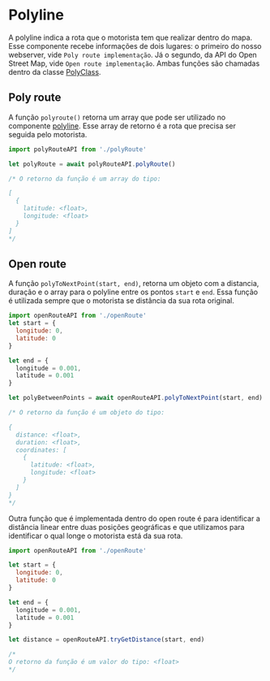 # Polyline

A polyline indica a rota que o motorista tem que realizar dentro do mapa. Esse componente recebe informações de dois lugares: o primeiro do nosso webserver, vide `Poly route implementação`. Já o segundo, da API do Open Street Map, vide `Open route implementação`. Ambas funções são chamadas dentro da classe [PolyClass](/Classes/polyClass.md).

## Poly route

A função `polyroute()` retorna um array que pode ser utilizado no componente [polyline](/Componentes/map.md). Esse array de retorno é a rota que precisa ser seguida pelo motorista.

```js
import polyRouteAPI from './polyRoute'

let polyRoute = await polyRouteAPI.polyRoute()

/* O retorno da função é um array do tipo: 

[
  {
    latitude: <float>, 
    longitude: <float>
  }
]
*/
```


## Open route

A função `polyToNextPoint(start, end)`,  retorna um objeto com a distancia, duração e o array para o polyline entre os pontos `start` e `end`. Essa função é utilizada sempre que o motorista se distância da sua rota original.

```js
import openRouteAPI from './openRoute'
let start = {
  longitude: 0,
  latitude: 0
}

let end = {
  longitude = 0.001,
  latitude = 0.001
}

let polyBetweenPoints = await openRouteAPI.polyToNextPoint(start, end)

/* O retorno da função é um objeto do tipo: 

{
  distance: <float>,
  duration: <float>,
  coordinates: [
    {
      latitude: <float>, 
      longitude: <float>
    }
  ]
}
*/
```

Outra função que é implementada dentro do open route é para identificar a distância linear entre duas posições geográficas e que utilizamos para identificar o qual longe o motorista está da sua rota.

```js
import openRouteAPI from './openRoute'

let start = {
  longitude: 0,
  latitude: 0
}

let end = {
  longitude = 0.001,
  latitude = 0.001
}

let distance = openRouteAPI.tryGetDistance(start, end)

/*
O retorno da função é um valor do tipo: <float>
*/
```